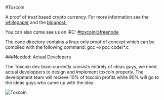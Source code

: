 #Toxcoin 

A proof of trust based crypto currency. For more information see the [whitepaper](https://coin.tox.im/whitepaper.pdf) and the [blogpost.](https://blog.tox.im/2015/04/01/introducing-toxcoin/)

You can also come see us on IRC: [#toxcoin@freenode](https://webchat.freenode.net/?channels=toxcoin)

The code directory contains a linux only proof of concept which can be compiled with the following command: gcc -o poc code/*.c

###Needed: Actual Developers

The Toxcoin dev team currently consists entirely of ideas guys, we need actual developpers to design and implement toxcoin properly. The development team will recieve 10% of toxcoin profits while 90% will go to the ideas guys who came up with the idea.

![Toxcoin](https://raw.github.com/irungentoo/toxcoin/master/logo/toxcoin.png "All of our startup money was spent on this logo.")
